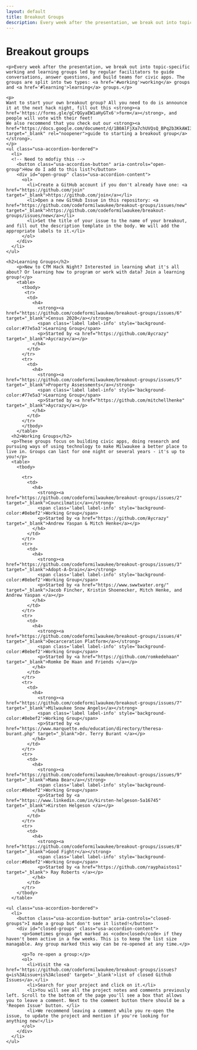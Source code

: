 ```yaml
---
layout: default
title: Breakout Groups
description: Every week after the presentation, we break out into topic-specific working and learning groups led by regular facilitators to guide conversations, answer questions, and build teams for civic apps. The groups are split into two types - working groups and learning groups.
---
```


<div class="usa-grid">
  <div class="usa-width-one-whole usa-section">
    <h1>Breakout groups</h1>

    <p>Every week after the presentation, we break out into topic-specific working and learning groups led by regular facilitators to guide conversations, answer questions, and build teams for civic apps. The groups are split into two types: <a href='#working'>working</a> groups and <a href='#learning'>learning</a> groups.</p>

    <p>
    Want to start your own breakout group? All you need to do is announce it at the next hack night, fill out this <strong><a href='https://forms.gle/gCrQGyaEW1aHyGTx6'>form</a></strong>, and people will vote with their feet!
    We also recommend that you check out our <strong><a href="https://docs.google.com/document/d/1B0AlFjXa7chUVQsQ_BPq2b3KkAWI3sM7h65RZH0NR4c/edit#" target="_blank" rel="noopener">guide to starting a breakout group</a></strong>.
    </p>
    <ul class="usa-accordion-bordered">
      <li>
      <!-- Need to mdofiy this -->
        <button class="usa-accordion-button" aria-controls="open-group">How do I add to this list?</button>
        <div id="open-group" class="usa-accordion-content">
          <ol>
            <li>Create a GitHub account if you don't already have one: <a href="https://github.com/join" target="_blank">https://github.com/join</a></li>
            <li>Open a new GitHub Issue in this repository: <a href="https://github.com/codeformilwaukee/breakout-groups/issues/new" target="_blank">https://github.com/codeformilwaukee/breakout-groups/issues/new</a></li>
            <li>Set the title of your issue to the name of your breakout, and fill out the description template in the body. We will add the appropriate labels to it.</li>
          </ol>
        </div>
      </li>
    </ul>
    
    <h2>Learning Groups</h2>
        <p>New to CfM Hack Night? Interested in learning what it's all about? Or learning how to program or work with data? Join a learning group!</p>
        <table>
          <tbody>
           <tr>
            <td>
              <h4>
                <strong><a href="https://github.com/codeformilwaukee/breakout-groups/issues/6" target="_blank">Census 2020</a></strong>
                <span class='label label-info' style='background-color:#77e5a3'>Learning Group</span>
                <p>Started by <a href="https://github.com/Aycrazy" target="_blank">Aycrazy</a></p>
              </h4>
            </td>
          </tr>
          <tr>
            <td>
              <h4>
                <strong><a href="https://github.com/codeformilwaukee/breakout-groups/issues/5" target="_blank">Property Assessments</a></strong>
                <span class='label label-info' style='background-color:#77e5a3'>Learning Group</span>
                <p>Started by <a href="https://github.com/mitchellhenke" target="_blank">Aycrazy</a></p>
              </h4>
            </td>
          </tr>
          </tbody>
        </table>
      <h2>Working Groups</h2>
      <p>These groups focus on building civic apps, doing research and pursuing ways of using technology to make Milwaukee a better place to live in. Groups can last for one night or several years - it's up to you!</p>
      <table>
        <tbody>
         
          <tr>
            <td>
              <h4>
                <strong><a href="https://github.com/codeformilwaukee/breakout-groups/issues/2" target="_blank">Councilmatic</a></strong>
                <span class='label label-info' style='background-color:#8ebef2'>Working Group</span>
                <p>Started by <a href="https://github.com/Aycrazy" target="_blank">Andrew Yaspan & Mitch Henke</a></p>
              </h4>
            </td>
          </tr>
          <tr>
            <td>
              <h4>
                <strong><a href="https://github.com/codeformilwaukee/breakout-groups/issues/3" target="_blank">Adopt-A-Drain</a></strong>
                <span class='label label-info' style='background-color:#8ebef2'>Working Group</span>
                <p>Started by <a href="https://www.swwtwater.org/" target="_blank">Jacob Fincher, Kristin Shoenecker, Mitch Henke, and Andrew Yaspan </a></p>
              </h4>
            </td>
          </tr>
          <tr>
            <td>
              <h4>
                <strong><a href="https://github.com/codeformilwaukee/breakout-groups/issues/4" target="_blank">Decarceration Platform</a></strong>
                <span class='label label-info' style='background-color:#8ebef2'>Working Group</span>
                <p>Started by <a href="https://github.com/romkedehaan" target="_blank">Romke De Haan and Friends </a></p>
              </h4>
            </td>
          </tr>
          <tr>
            <td>
              <h4>
                <strong><a href="https://github.com/codeformilwaukee/breakout-groups/issues/7" target="_blank">Milwaukee Snow Angels</a></strong>
                <span class='label label-info' style='background-color:#8ebef2'>Working Group</span>
                <p>Started by <a href="https://www.marquette.edu/education/directory/theresa-burant.php" target="_blank">Dr. Terry Burant </a></p>
              </h4>
            </td>
          </tr>
          <tr>
            <td>
              <h4>
                <strong><a href="https://github.com/codeformilwaukee/breakout-groups/issues/9" target="_blank">Mama Bear</a></strong>
                <span class='label label-info' style='background-color:#8ebef2'>Working Group</span>
                <p>Started by <a href="https://www.linkedin.com/in/kirsten-helgeson-5a16745" target="_blank">Kirsten Helgeson </a></p>
              </h4>
            </td>
          </tr>
          <tr>
            <td>
              <h4>
                <strong><a href="https://github.com/codeformilwaukee/breakout-groups/issues/8" target="_blank">Good Fightr</a></strong>
                <span class='label label-info' style='background-color:#8ebef2'>Working Group</span>
                <p>Started by <a href="https://github.com/rayphaistos1" target="_blank"> Ray Roberts </a></p>
              </h4>
            </td>
          </tr>
        </tbody>
      </table>
       
    <ul class="usa-accordion-bordered">
      <li>
        <button class="usa-accordion-button" aria-controls="closed-groups">I made a group but don't see it listed!</button>
        <div id="closed-groups" class="usa-accordion-content">
          <p>Sometimes groups get marked as <code>closed</code> if they haven't been active in a few weeks. This is to keep the list size managable. Any group marked this way can be re-opened at any time.</p>

          <p>To re-open a group:</p>
          <ol>
            <li>Visit the <a href='https://github.com/codeformilwaukee/breakout-groups/issues?q=is%3Aissue+is%3Aclosed' target='_blank'>list of closed Github Issues</a>.</li>
            <li>Search for your project and click on it.</li>
            <li>You will see all the project notes and comments previously left. Scroll to the bottom of the page you'll see a box that allows you to leave a comment. Next to the comment button there should be a 'Reopen Issue' button. </li>
            <li>We recommend leaving a comment while you re-open the issue, to update the project and mention if you're looking for anything new!</li>
          </ol>
        </div>
      </li>
    </ul>
  </div>
</div>
